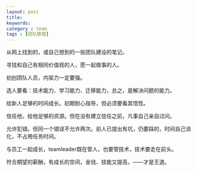 ```yaml
---
layout: post
title: 
keywords: 
category : team
tags : [团队管理]
---
```

从网上找到的，或自己想到的一些团队建设的笔记。

<!-- more -->

寻找和自己有相同价值观的人，愿一起做事的人。

初创团队人员，内驱力一定要强。

选人要看：技术能力、学习能力、迁移能力，总之，是解决问题的能力。

给新人足够的时间成长。初期耐心指导，但必须要看其悟性。

信任他，给他足够的资源。但在没有建立信任之前，凡事自己亲自过问。

允许犯错。但同一个错误不允许两次。前人已提出有坑，仍要踩的，时间自己消化，不占用任务时间。

与员工一起成长，teamleader既在管人，也要管技术，技术要走在前头。

符合期望的薪酬，有成长的空间，金钱、技能又提高，——才是王道。
